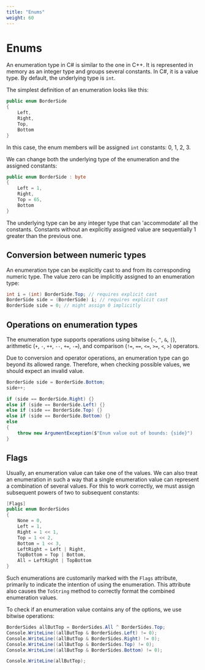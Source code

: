 ```yaml
---
title: "Enums"
weight: 60
---
```


# Enums

An enumeration type in C# is similar to the one in C++. It is represented in memory as an integer type and groups several constants. In C#, it is a value type. By default, the underlying type is `int`.

The simplest definition of an enumeration looks like this:

```csharp
public enum BorderSide 
{
    Left, 
    Right, 
    Top, 
    Bottom
}
```

In this case, the enum members will be assigned `int` constants: 0, 1, 2, 3.

We can change both the underlying type of the enumeration and the assigned constants:

```csharp
public enum BorderSide : byte
{
    Left = 1, 
    Right, 
    Top = 65, 
    Bottom
}
```

The underlying type can be any integer type that can 'accommodate' all the constants. Constants without an explicitly assigned value are sequentially 1 greater than the previous one.

## Conversion between numeric types

An enumeration type can be explicitly cast to and from its corresponding numeric type. The value zero can be implicitly assigned to an enumeration type:

```csharp
int i = (int) BorderSide.Top; // requires explicit cast
BorderSide side = (BorderSide) i; // requires explicit cast
BorderSide side = 0; // might assign 0 implicitly
```

## Operations on enumeration types

The enumeration type supports operations using bitwise (`~`, `^`, `&`, `|`), arithmetic (`+`, `-`, `++`, `--`, `+=`, `-=`), and comparison (`!=`, `==`, `<=`, `>=`, `<`, `>`) operators.

Due to conversion and operator operations, an enumeration type can go beyond its allowed range. Therefore, when checking possible values, we should expect an invalid value.

```csharp
BorderSide side = BorderSide.Bottom;
side++;

if (side == BorderSide.Right) {}
else if (side == BorderSide.Left) {}
else if (side == BorderSide.Top) {}
else if (side == BorderSide.Bottom) {}
else
{
    throw new ArgumentException($"Enum value out of bounds: {side}")
}
```

## Flags

Usually, an enumeration value can take one of the values. We can also treat an enumeration in such a way that a single enumeration value can represent a combination of several values. For this to work correctly, we must assign subsequent powers of two to subsequent constants:

```csharp
[Flags]
public enum BorderSides
{
    None = 0, 
    Left = 1, 
    Right = 1 << 1, 
    Top = 1 << 2, 
    Bottom = 1 << 3,
    LeftRight = Left | Right,
    TopBottom = Top | Bottom,
    All = LeftRight | TopBottom
}
```

Such enumerations are customarily marked with the `Flags` attribute, primarily to indicate the intention of using the enumeration. This attribute also causes the `ToString` method to correctly format the combined enumeration values.

To check if an enumeration value contains any of the options, we use bitwise operations:

```csharp
BorderSides allButTop = BorderSides.All ^ BorderSides.Top;
Console.WriteLine((allButTop & BorderSides.Left) != 0);
Console.WriteLine((allButTop & BorderSides.Right) != 0);
Console.WriteLine((allButTop & BorderSides.Top) != 0);
Console.WriteLine((allButTop & BorderSides.Bottom) != 0);

Console.WriteLine(allButTop);
```
